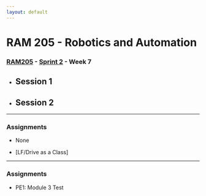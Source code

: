```yaml
---
layout: default
---
```


# RAM 205 - Robotics and Automation

### [RAM205](../../) - [Sprint 2](../) - Week 7

- Session 1
    -
- Session 2
    -
    
---

### Assignments

- None

- [LF/Drive as a Class]

---
### Assignments
- PE1: Module 3 Test

